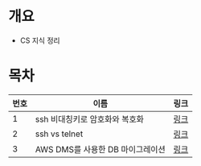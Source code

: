 # 개요
* CS 지식 정리

# 목차
| 번호 | 이름 | 링크 |
| ---- | ---- | ---- |
| 1 | ssh 비대칭키로 암호화와 복호화 | [링크](./encryption_and_decryption/) |
| 2 | ssh vs telnet | [링크](./ssh_vs_telnet/) |
| 3 | AWS DMS를 사용한 DB 마이그레이션 | [링크](./db_migration_with_aws/) |
